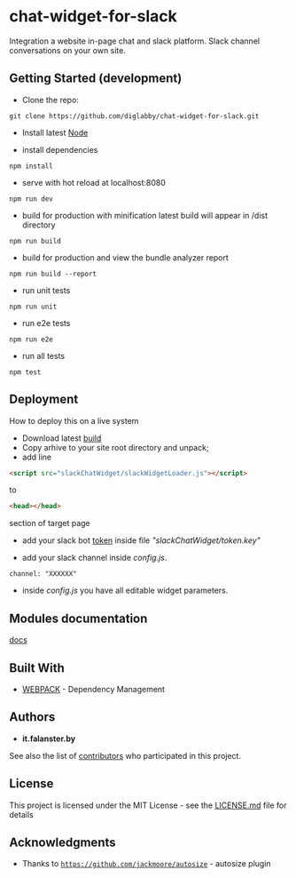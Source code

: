 # chat-widget-for-slack
Integration a website in-page chat and slack platform. Slack channel conversations on your own site.

## Getting Started (development)

- Clone the repo: 
```
git clone https://github.com/diglabby/chat-widget-for-slack.git
```
- Install latest [Node](https://nodejs.org/)

- install dependencies
```
npm install
```
- serve with hot reload at localhost:8080
```
npm run dev
```
- build for production with minification
latest build will appear in /dist directory
```
npm run build
```
- build for production and view the bundle analyzer report
```
npm run build --report
```
- run unit tests
```
npm run unit
```
- run e2e tests
```
npm run e2e
```
- run all tests
```
npm test
```

## Deployment

How to deploy this on a live system

- Download latest [build](https://minhaskamal.github.io/DownGit/#/home?url=https://github.com/diglabby/chat-widget-for-slack/tree/master/dist/slackChatWidget)
- Copy arhive to your site root directory and unpack;
- add line
```html
<script src="slackChatWidget/slackWidgetLoader.js"></script>
```
to 
```html
<head></head>
```
section of target page

- add your slack bot [token](https://slack.com/apps/manage/custom-integrations) inside file *"slackChatWidget/token.key"*

- add your slack channel inside *config.js*. 
```
channel: "XXXXXX"
```
- inside *config.js* you have all editable widget parameters. 

## Modules documentation
[docs](docs/)

## Built With

* [WEBPACK](https://webpack.js.org/) - Dependency Management

## Authors

* **it.falanster.by**

See also the list of [contributors](https://github.com/diglabby/chat-widget-for-slack/contributors) who participated in this project.

## License

This project is licensed under the MIT License - see the [LICENSE.md](LICENSE.md) file for details

## Acknowledgments

* Thanks to [`https://github.com/jackmoore/autosize`](https://github.com/jackmoore/autosize) - autosize plugin
